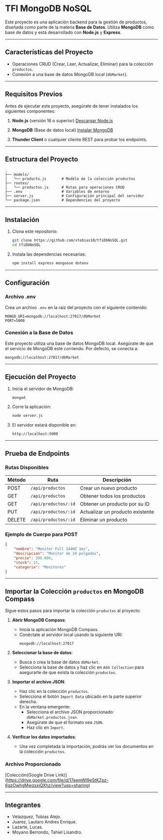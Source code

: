 
# TFI MongoDB NoSQL

Este proyecto es una aplicación backend para la gestión de productos, diseñada como parte de la materia **Base de Datos**. Utiliza **MongoDB** como base de datos y está desarrollado con **Node.js** y **Express**.

---

## **Características del Proyecto**

- Operaciones CRUD (Crear, Leer, Actualizar, Eliminar) para la colección `productos`.
- Conexión a una base de datos MongoDB local (`dbMarket`).

---

## **Requisitos Previos**

Antes de ejecutar este proyecto, asegúrate de tener instalados los siguientes componentes:

1. **Node.js** (versión 16 o superior) [Descargar Node.js](https://nodejs.org/)

   
2. **MongoDB** (Base de datos local) [Instalar MongoDB](https://www.mongodb.com/trydownloadcommunity)

3. **Thunder Client** o cualquier cliente REST para probar los endpoints.

---

## **Estructura del Proyecto**

```plaintext
.
├── models/
│   └── producto.js       # Modelo de la colección productos
├── routes/
│   └── productos.js      # Rutas para operaciones CRUD
├── .env                  # Variables de entorno
├── server.js             # Configuración principal del servidor
└── package.json          # Dependencias del proyecto
```

---

## **Instalación**

1. Clona este repositorio:
   ```bash
   git clone https://github.com/vtobias10/tfiDbNoSQL.git
   cd tfiDbNoSQL
   ```

2. Instala las dependencias necesarias:
   ```bash
   npm install express mongoose dotenv
   ```

---

## **Configuración**

### Archivo .env

Crea un archivo `.env` en la raíz del proyecto con el siguiente contenido:

```plaintext
MONGO_URI=mongodb://localhost:27017/dbMarket
PORT=5000
```
### Conexión a la Base de Datos

Este proyecto utiliza una base de datos MongoDB local. Asegúrate de que el servicio de MongoDB esté corriendo. Por defecto, se conecta a:
```plaintext
mongodb://localhost:27017/dbMarket
```
---

## **Ejecución del Proyecto**

1. Inicia el servidor de MongoDB:
   ```bash
   mongod
   ```

2. Corre la aplicación:
   ```bash
   node server.js
   ```

3. El servidor estará disponible en:
   ```plaintext
   http://localhost:5000
   ```

---

## **Prueba de Endpoints**

### **Rutas Disponibles**

| Método | Ruta                  | Descripción                           |
|--------|-----------------------|---------------------------------------|
| POST   | `/api/productos`      | Crear un nuevo producto               |
| GET    | `/api/productos`      | Obtener todos los productos           |
| GET    | `/api/productos/:id`  | Obtener un producto por su ID         |
| PUT    | `/api/productos/:id`  | Actualizar un producto existente      |
| DELETE | `/api/productos/:id`  | Eliminar un producto                  |

### **Ejemplo de Cuerpo para POST**
```json
{
    "nombre": "Monitor Full 144HZ 1ms",
    "descripcion": "Monitor de 24 pulgadas",
    "precio": 300.000,
    "stock": 15,
    "categoria": "Monitores"
}
```

---

## **Importar la Colección `productos` en MongoDB Compass**

Sigue estos pasos para importar la colección `productos` al proyecto:

1. **Abrir MongoDB Compass**:
   - Inicia la aplicación MongoDB Compass.
   - Conéctate al servidor local usando la siguiente URI:
     ```plaintext
     mongodb://localhost:27017
     ```

2. **Seleccionar la base de datos**:
   - Busca o crea la base de datos `dbMarket`.
   - Selecciona la base de datos y haz clic en `Add Collection` para asegurarte de que exista la colección `productos`.

3. **Importar el archivo JSON**:
   - Haz clic en la colección `productos`.
   - Selecciona el botón `Import Data` ubicado en la parte superior derecha.
   - En la ventana emergente:
     - Selecciona el archivo JSON proporcionado: `dbMarket.productos.json`.
     - Asegúrate de que el formato sea `JSON`.
     - Haz clic en `Import`.

4. **Verificar los datos importados**:
   - Una vez completada la importación, podrás ver los documentos en la colección `productos`.

### Archivo Proporcionado
[Colección(Google Drive Link)] (https://drive.google.com/file/d/17eemWl9eStKZpz-6gzOwhgMwzsxiQXhz/view?usp=sharing)

---

## **Integrantes**

- Velazquez, Tobias Alejo.
- Juarez, Lautaro Andres Enrique.
- Lazarte, Lucas.
- Moyano Berrondo, Tahiel Lisandro.
